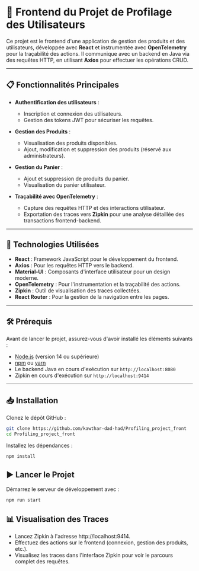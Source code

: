 # 🛒 Frontend du Projet de Profilage des Utilisateurs

Ce projet est le frontend d'une application de gestion des produits et des utilisateurs, développée avec **React** et instrumentée avec **OpenTelemetry** pour la traçabilité des actions. Il communique avec un backend en Java via des requêtes HTTP, en utilisant **Axios** pour effectuer les opérations CRUD.

---

## 📋 **Fonctionnalités Principales**

- **Authentification des utilisateurs** :  
  - Inscription et connexion des utilisateurs.
  - Gestion des tokens JWT pour sécuriser les requêtes.

- **Gestion des Produits** :  
  - Visualisation des produits disponibles.
  - Ajout, modification et suppression des produits (réservé aux administrateurs).
  
- **Gestion du Panier** :  
  - Ajout et suppression de produits du panier.
  - Visualisation du panier utilisateur.

- **Traçabilité avec OpenTelemetry** :  
  - Capture des requêtes HTTP et des interactions utilisateur.
  - Exportation des traces vers **Zipkin** pour une analyse détaillée des transactions frontend-backend.

---

## 🚀 **Technologies Utilisées**

- **React** : Framework JavaScript pour le développement du frontend.
- **Axios** : Pour les requêtes HTTP vers le backend.
- **Material-UI** : Composants d'interface utilisateur pour un design moderne.
- **OpenTelemetry** : Pour l'instrumentation et la traçabilité des actions.
- **Zipkin** : Outil de visualisation des traces collectées.
- **React Router** : Pour la gestion de la navigation entre les pages.

---

## 🛠️ **Prérequis**

Avant de lancer le projet, assurez-vous d'avoir installé les éléments suivants :

- [Node.js](https://nodejs.org/) (version 14 ou supérieure)
- [npm](https://www.npmjs.com/) ou [yarn](https://yarnpkg.com/)
- Le backend Java en cours d'exécution sur `http://localhost:8080`
- Zipkin en cours d'exécution sur `http://localhost:9414`

---

## 📥 **Installation**

Clonez le dépôt GitHub :

```bash
git clone https://github.com/kawthar-dad-had/Profiling_project_front
cd Profiling_project_front
```
Installez les dépendances :

```bash
npm install
```

## ▶️ Lancer le Projet

Démarrez le serveur de développement avec :

```bash
npm run start
```

## 📊 Visualisation des Traces

- Lancez Zipkin à l'adresse http://localhost:9414.
- Effectuez des actions sur le frontend (connexion, gestion des produits, etc.).
- Visualisez les traces dans l'interface Zipkin pour voir le parcours complet des requêtes.



